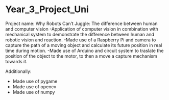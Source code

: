 # Year_3_Project_Uni
Project name:  Why Robots Can’t Juggle: The difference between human and computer vision
-Application of computer vision in combination with mechanical system to demonstrate the difference between human and robotic vision and reaction. 
-Made use of a Raspberry Pi and camera to capture the path of a moving object and calculate its future position in real time during motion.
-Made use of Arduino and circuit system to traslate the position of the object to the motor, to then a move a capture mechanism towards it.

Additionally: 
  - Made use of pygame
  - Made use of opencv
  - Made use of numpy
